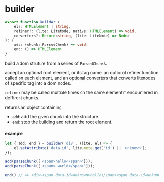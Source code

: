 # builder
```typescript
export function builder (
	el?: HTMLElement | string,
	refiner?: (lite: LiteNode, native: HTMLElement) => void,
	converters?: Record<string, (lite: LiteNode) => Node>
): {
	add: (chunk: ParsedChunk) => void,
	end: () => HTMLElement
}
```
build a dom struture from a series of `ParsedChunk`s.

accept an optional root element, or its tag name, an optional refiner function called on each element, and an optional converters that converts litenodes of specific tag into a dom nodes.

`refiner` may be called multiple times on the same element if encountered in deffirent chunks.

returns an object containing:
- `add`: add the given chunk into the structure.
- `end`: stop the building and return the root element.

#### example
```typescript
let { add, end } = builder('div', (lite, el) => {
	el.setAttribute('data-id', lite.meta.get('id') || 'unknown');
});

add(parseChunk(['<span>hello</span>']));
add(parseChunk(['<span> world</span>']));

end() // => <div><span data-id=unknown>hello</span><span data-id=unknown> world</span></div>
```
